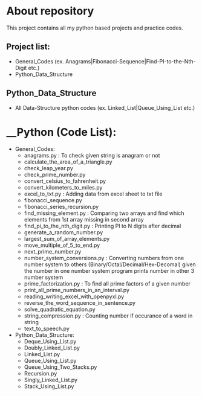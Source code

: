 # About repository

This project contains all my python based projects and practice codes.

## Project list:

- General_Codes (ex. Anagrams|Fibonacci-Sequence|Find-PI-to-the-Nth-Digit etc.)
- Python_Data_Structure

## Python_Data_Structure

- All Data-Structure python codes (ex. Linked_List|Queue_Using_List etc.)

# __Python (Code List):

- General_Codes: 
  - anagrams.py : To check given string is anagram or not
  - calculate_the_area_of_a_triangle.py
  - check_leap_year.py
  - check_prime_number.py
  - convert_celsius_to_fahrenheit.py
  - convert_kilometers_to_miles.py
  - excel_to_txt.py : Adding data from excel sheet to txt file
  - fibonacci_sequence.py
  - fibonacci_series_recursion.py
  - find_missing_element.py : Comparing two arrays and find which elements from 1st array missing in second array
  - find_pi_to_the_nth_digit.py : Printing PI to N digits after decimal
  - generate_a_random_number.py
  - largest_sum_of_array_elements.py
  - move_multiple_of_5_to_end.py
  - next_prime_number.py 
  - number_system_conversions.py : Converting numbers from one number system to others (Binary/Octal/Decimal/Hex-Decomal) given the number in one number system program prints number in other 3 number system
  - prime_factorization.py : To find all prime factors of a given number
  - print_all_prime_numbers_in_an_interval.py
  - reading_writing_excel_with_openpyxl.py
  - reverse_the_word_sequence_in_sentence.py
  - solve_quadratic_equation.py
  - string_compression.py : Counting number if occurance of a word in string
  - text_to_speech.py
- Python_Data_Structure:
  - Deque_Using_List.py
  - Doubly_Linked_List.py
  - Linked_List.py
  - Queue_Using_List.py
  - Queue_Using_Two_Stacks.py
  - Recursion.py
  - Singly_Linked_List.py
  - Stack_Using_List.py